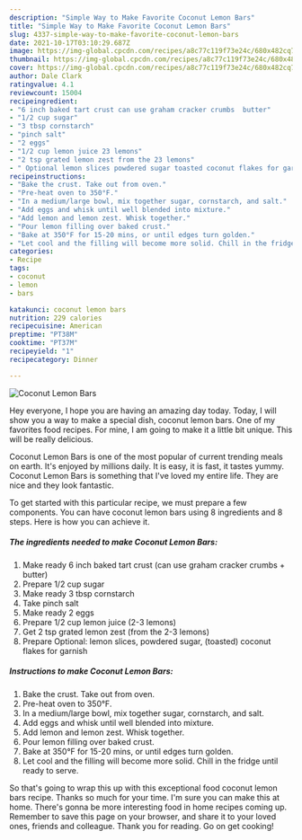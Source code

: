 ```yaml
---
description: "Simple Way to Make Favorite Coconut Lemon Bars"
title: "Simple Way to Make Favorite Coconut Lemon Bars"
slug: 4337-simple-way-to-make-favorite-coconut-lemon-bars
date: 2021-10-17T03:10:29.687Z
image: https://img-global.cpcdn.com/recipes/a8c77c119f73e24c/680x482cq70/coconut-lemon-bars-recipe-main-photo.jpg
thumbnail: https://img-global.cpcdn.com/recipes/a8c77c119f73e24c/680x482cq70/coconut-lemon-bars-recipe-main-photo.jpg
cover: https://img-global.cpcdn.com/recipes/a8c77c119f73e24c/680x482cq70/coconut-lemon-bars-recipe-main-photo.jpg
author: Dale Clark
ratingvalue: 4.1
reviewcount: 15004
recipeingredient:
- "6 inch baked tart crust can use graham cracker crumbs  butter"
- "1/2 cup sugar"
- "3 tbsp cornstarch"
- "pinch salt"
- "2 eggs"
- "1/2 cup lemon juice 23 lemons"
- "2 tsp grated lemon zest from the 23 lemons"
- " Optional lemon slices powdered sugar toasted coconut flakes for garnish"
recipeinstructions:
- "Bake the crust. Take out from oven."
- "Pre-heat oven to 350°F."
- "In a medium/large bowl, mix together sugar, cornstarch, and salt."
- "Add eggs and whisk until well blended into mixture."
- "Add lemon and lemon zest. Whisk together."
- "Pour lemon filling over baked crust."
- "Bake at 350°F for 15-20 mins, or until edges turn golden."
- "Let cool and the filling will become more solid. Chill in the fridge until ready to serve."
categories:
- Recipe
tags:
- coconut
- lemon
- bars

katakunci: coconut lemon bars 
nutrition: 229 calories
recipecuisine: American
preptime: "PT38M"
cooktime: "PT37M"
recipeyield: "1"
recipecategory: Dinner

---
```



![Coconut Lemon Bars](https://img-global.cpcdn.com/recipes/a8c77c119f73e24c/680x482cq70/coconut-lemon-bars-recipe-main-photo.jpg)

Hey everyone, I hope you are having an amazing day today. Today, I will show you a way to make a special dish, coconut lemon bars. One of my favorites food recipes. For mine, I am going to make it a little bit unique. This will be really delicious.

Coconut Lemon Bars is one of the most popular of current trending meals on earth. It's enjoyed by millions daily. It is easy, it is fast, it tastes yummy. Coconut Lemon Bars is something that I've loved my entire life. They are nice and they look fantastic.




To get started with this particular recipe, we must prepare a few components. You can have coconut lemon bars using 8 ingredients and 8 steps. Here is how you can achieve it.

<!--inarticleads1-->

##### The ingredients needed to make Coconut Lemon Bars:

1. Make ready 6 inch baked tart crust (can use graham cracker crumbs + butter)
1. Prepare 1/2 cup sugar
1. Make ready 3 tbsp cornstarch
1. Take pinch salt
1. Make ready 2 eggs
1. Prepare 1/2 cup lemon juice (2-3 lemons)
1. Get 2 tsp grated lemon zest (from the 2-3 lemons)
1. Prepare  Optional: lemon slices, powdered sugar, (toasted) coconut flakes for garnish




<!--inarticleads2-->

##### Instructions to make Coconut Lemon Bars:

1. Bake the crust. Take out from oven.
1. Pre-heat oven to 350°F.
1. In a medium/large bowl, mix together sugar, cornstarch, and salt.
1. Add eggs and whisk until well blended into mixture.
1. Add lemon and lemon zest. Whisk together.
1. Pour lemon filling over baked crust.
1. Bake at 350°F for 15-20 mins, or until edges turn golden.
1. Let cool and the filling will become more solid. Chill in the fridge until ready to serve.




So that's going to wrap this up with this exceptional food coconut lemon bars recipe. Thanks so much for your time. I'm sure you can make this at home. There's gonna be more interesting food in home recipes coming up. Remember to save this page on your browser, and share it to your loved ones, friends and colleague. Thank you for reading. Go on get cooking!
